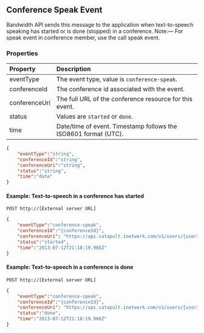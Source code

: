 ## Conference Speak Event

Bandwidth API sends this message to the application when text-to-speech speaking has started or is done (stopped) in a conference. Note:— For speak event in conference member, use the call speak event.

### Properties
| Property      | Description                                                     |
|:--------------|:----------------------------------------------------------------|
| eventType     | The event type, value is `conference-speak`.                    |
| conferenceId  | The conference id associated with the event.                    |
| conferenceUri | The full URL of the conference resource for this event.         |
| status        | Values are `started` or `done`.                                 |
| time          | Date/time of event. Timestamp follows the ISO8601 format (UTC). |

```json
{
    "eventType":"string",
    "conferenceId":"string",
    "conferenceUri":"string",
    "status":"string",
    "time":"date"
}
```

#### Example: Text-to-speech in a conference has started

```
POST http://[External server URL]
```

```json
{
    "eventType":"conference-speak",
    "conferenceId":"{conferenceId}",
    "conferenceUri": "https://api.catapult.inetwork.com/v1/users/{userId}/conferences/{conferenceId}",
    "status":"started",
    "time":"2013-07-12T21:18:19.966Z"
}
```

#### Example: Text-to-speech in a conference is done

```
POST http://[External server URL]
```

```json
{
    "eventType":"conference-speak",
    "conferenceId":"{conferenceId}",
    "conferenceUri": "https://api.catapult.inetwork.com/v1/users/{userId}/conferences/{conferenceId}",
    "status":"done",
    "time":"2013-07-12T21:18:19.966Z"
}
```
